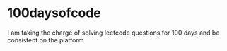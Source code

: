 # 100daysofcode
I am taking the charge of solving leetcode questions for 100 days and be consistent on the platform

